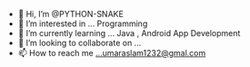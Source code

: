 - 👋 Hi, I’m @PYTHON-SNAKE
- 👀 I’m interested in ... Programming 
- 🌱 I’m currently learning ... Java , Android App Development
- 💞️ I’m looking to collaborate on ...
- 📫 How to reach me ...umaraslam1232@gmal.com

<!---
PYTHON-SNAKE/PYTHON-SNAKE is a ✨ special ✨ repository because its `README.md` (this file) appears on your GitHub profile.
You can click the Preview link to take a look at your changes.
--->
